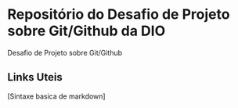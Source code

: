 # Repositório do Desafio de Projeto sobre Git/Github da DIO
Desafio de Projeto sobre Git/Github

## Links Uteis
[Sintaxe basica de markdown]
